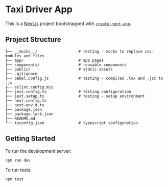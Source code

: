 # Taxi Driver App
This is a [Next.js](https://nextjs.org) project bootstrapped with [`create-next-app`](https://nextjs.org/docs/app/api-reference/cli/create-next-app).

## Project Structure
```
├── __mocks__/                  # testing - mocks to replace css-modules and files
├── app/                        # app pages
├── components/                 # reusable components
├── public/                     # static assets
├── .gitignore
├── babel.config.js             # testing - compiles .tsx and .jsx to .js
├── eslint.config.mjs
├── jest.config.ts              # testing configuration
├── jest.setup.ts               # testing - setup environment
├── next.config.ts
├── next-env.d.ts
├── package.json
├── package-lock.json
├── README.md
└── tsconfig.json               # typescript configuration
```

## Getting Started

To run the development server:
```bash
npm run dev
```

To run tests:
```bash
npm test
```